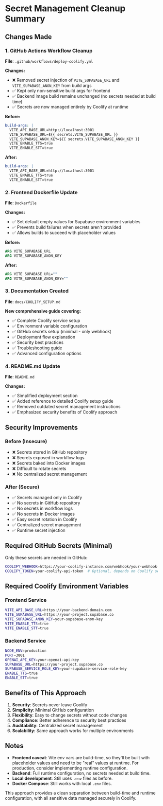 # Secret Management Cleanup Summary

## Changes Made

### 1. GitHub Actions Workflow Cleanup
**File**: `.github/workflows/deploy-coolify.yml`

**Changes:**
- ❌ Removed secret injection of `VITE_SUPABASE_URL` and `VITE_SUPABASE_ANON_KEY` from build args
- ✅ Kept only non-sensitive build args for frontend
- ✅ Backend image build remains unchanged (no secrets needed at build time)
- ✅ Secrets are now managed entirely by Coolify at runtime

**Before:**
```yaml
build-args: |
  VITE_API_BASE_URL=http://localhost:3001
  VITE_SUPABASE_URL=${{ secrets.VITE_SUPABASE_URL }}
  VITE_SUPABASE_ANON_KEY=${{ secrets.VITE_SUPABASE_ANON_KEY }}
  VITE_ENABLE_TTS=true
  VITE_ENABLE_STT=true
```

**After:**
```yaml
build-args: |
  VITE_API_BASE_URL=http://localhost:3001
  VITE_ENABLE_TTS=true
  VITE_ENABLE_STT=true
```

### 2. Frontend Dockerfile Update
**File**: `Dockerfile`

**Changes:**
- ✅ Set default empty values for Supabase environment variables
- ✅ Prevents build failures when secrets aren't provided
- ✅ Allows builds to succeed with placeholder values

**Before:**
```dockerfile
ARG VITE_SUPABASE_URL
ARG VITE_SUPABASE_ANON_KEY
```

**After:**
```dockerfile
ARG VITE_SUPABASE_URL=""
ARG VITE_SUPABASE_ANON_KEY=""
```

### 3. Documentation Created
**File**: `docs/COOLIFY_SETUP.md`

**New comprehensive guide covering:**
- ✅ Complete Coolify service setup
- ✅ Environment variable configuration
- ✅ GitHub secrets setup (minimal - only webhook)
- ✅ Deployment flow explanation
- ✅ Security best practices
- ✅ Troubleshooting guide
- ✅ Advanced configuration options

### 4. README.md Update
**File**: `README.md`

**Changes:**
- ✅ Simplified deployment section
- ✅ Added reference to detailed Coolify setup guide
- ✅ Removed outdated secret management instructions
- ✅ Emphasized security benefits of Coolify approach

## Security Improvements

### Before (Insecure)
- ❌ Secrets stored in GitHub repository
- ❌ Secrets exposed in workflow logs
- ❌ Secrets baked into Docker images
- ❌ Difficult to rotate secrets
- ❌ No centralized secret management

### After (Secure)
- ✅ Secrets managed only in Coolify
- ✅ No secrets in GitHub repository
- ✅ No secrets in workflow logs
- ✅ No secrets in Docker images
- ✅ Easy secret rotation in Coolify
- ✅ Centralized secret management
- ✅ Runtime secret injection

## Required GitHub Secrets (Minimal)

Only these secrets are needed in GitHub:

```bash
COOLIFY_WEBHOOK=https://your-coolify-instance.com/webhook/your-webhook-uuid
COOLIFY_TOKEN=your-coolify-api-token  # Optional, depends on Coolify setup
```

## Required Coolify Environment Variables

### Frontend Service
```bash
VITE_API_BASE_URL=https://your-backend-domain.com
VITE_SUPABASE_URL=https://your-project.supabase.co
VITE_SUPABASE_ANON_KEY=your-supabase-anon-key
VITE_ENABLE_TTS=true
VITE_ENABLE_STT=true
```

### Backend Service
```bash
NODE_ENV=production
PORT=3001
OPENAI_API_KEY=your-openai-api-key
SUPABASE_URL=https://your-project.supabase.co
SUPABASE_SERVICE_ROLE_KEY=your-supabase-service-role-key
ENABLE_TTS=true
ENABLE_STT=true
```

## Benefits of This Approach

1. **Security**: Secrets never leave Coolify
2. **Simplicity**: Minimal GitHub configuration
3. **Flexibility**: Easy to change secrets without code changes
4. **Compliance**: Better adherence to security best practices
5. **Auditability**: Centralized secret management
6. **Scalability**: Same approach works for multiple environments

## Notes

- **Frontend caveat**: Vite env vars are build-time, so they'll be built with placeholder values and need to be "real" values at runtime. For production, consider implementing runtime configuration.
- **Backend**: Full runtime configuration, no secrets needed at build time.
- **Local development**: Still uses `.env` files as before.
- **Docker Compose**: Still works with local `.env` files.

This approach provides a clean separation between build-time and runtime configuration, with all sensitive data managed securely in Coolify.

